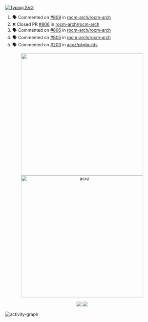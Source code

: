 [![Typing SVG](https://readme-typing-svg.herokuapp.com?size=16&color=AFFFA3&multiline=true&height=75&lines=contributing+to+robotics%2Faerospace%2Fml%2Fgpu+software;packaging+it+for+archlinux;ricer)](https://git.io/typing-svg)

<!--START_SECTION:activity-->
1. 🗣 Commented on [#808](https://github.com/rocm-arch/rocm-arch/issues/808) in [rocm-arch/rocm-arch](https://github.com/rocm-arch/rocm-arch)
2. ❌ Closed PR [#806](https://github.com/rocm-arch/rocm-arch/pull/806) in [rocm-arch/rocm-arch](https://github.com/rocm-arch/rocm-arch)
3. 🗣 Commented on [#806](https://github.com/rocm-arch/rocm-arch/issues/806) in [rocm-arch/rocm-arch](https://github.com/rocm-arch/rocm-arch)
4. 🗣 Commented on [#805](https://github.com/rocm-arch/rocm-arch/issues/805) in [rocm-arch/rocm-arch](https://github.com/rocm-arch/rocm-arch)
5. 🗣 Commented on [#203](https://github.com/acxz/pkgbuilds/issues/203) in [acxz/pkgbuilds](https://github.com/acxz/pkgbuilds)
<!--END_SECTION:activity-->

<p align="center">
  <img width="400em" src=https://github-readme-stats.vercel.app/api?username=acxz&include_all_commits=true&show_icons=true />
  <img width="400em" src="https://github-readme-streak-stats.herokuapp.com/?user=acxz&" alt="acxz" />
</p>

<p align="center">
  <img src=https://github-readme-stats.vercel.app/api/top-langs/?username=acxz&layout=compact />
  <img src=https://github-profile-trophy.vercel.app/?username=acxz&row=2&column=4 />
</p>

![activity-graph](https://activity-graph.herokuapp.com/graph?username=acxz&theme=aqua)
